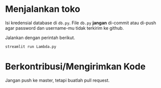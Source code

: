 # Menjalankan toko

Isi kredensial database di `db.py`. File `db.py` **jangan** di-commit atau di-push agar password dan username-mu tidak terkirim ke github.

Jalankan dengan perintah berikut.

```bash
streamlit run Lambda.py
```

# Berkontribusi/Mengirimkan Kode

Jangan push ke master, tetapi buatlah pull request.
